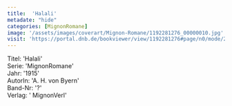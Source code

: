 ```yaml
---
title:  'Halali'
metadate: "hide"
categories: [MignonRomane]
image: '/assets/images/coverart/Mignon-Romane/1192281276_00000010.jpg'
visit: 'https://portal.dnb.de/bookviewer/view/1192281276#page/n0/mode/2up'
---
```

Titel: 'Halali' <br>
Serie: 'MignonRomane' <br>
Jahr: '1915' <br>
AutorIn: 'A. H. von Byern' <br>
Band-Nr: '?' <br>
Verlag: ' MignonVerl'